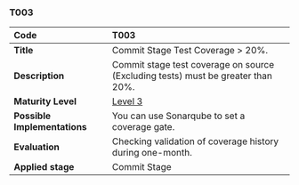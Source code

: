 ### T003

|**Code**           | **T003** |
| :--               | :--      |
|**Title**          | Commit Stage Test Coverage > 20%. |
|**Description**    | Commit stage test coverage on source (Excluding tests) must be greater than 20%.|
|**Maturity Level** | [Level 3](/LEVELS.html#level-3) |
|**Possible Implementations** | You can use Sonarqube to set a coverage gate.|
|**Evaluation**     | Checking validation of coverage history during one-month.|
|**Applied stage**  | Commit Stage|
